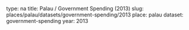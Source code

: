 type: na
title: Palau / Government Spending (2013)
slug: places/palau/datasets/government-spending/2013
place: palau
dataset: government-spending
year: 2013

